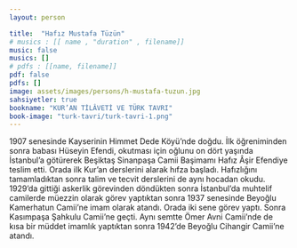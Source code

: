 ```yaml
---
layout: person

title:  "Hafız Mustafa Tüzün"
# musics : [[ name , "duration" , filename]]
music: false
musics: []
# pdfs : [[name, filename]]
pdf: false
pdfs: []
image: assets/images/persons/h-mustafa-tuzun.jpg
sahsiyetler: true
bookname: "KUR’AN TİLÂVETİ VE TÜRK TAVRI"
book-image: "turk-tavri/turk-tavri-1.png"
---
```


1907 senesinde Kayserinin Himmet Dede Köyü’nde doğdu. İlk öğreniminden sonra babası Hüseyin Efendi, okutması için oğlunu on dört yaşında İstanbul’a götürerek Beşiktaş Sinanpaşa Camii Başimamı Hafız Âşir Efendiye teslim etti. Orada ilk Kur’an derslerini alarak hıfza başladı. Hafızlığını tamamladıktan sonra talim ve tecvit derslerini de aynı hocadan okudu.
1929’da gittiği askerlik görevinden döndükten sonra İstanbul’da muhtelif camilerde müezzin olarak görev yaptıktan sonra 1937 senesinde Beyoğlu Kamerhatun Camii’ne imam olarak atandı. Orada iki sene görev yaptı. Sonra Kasımpaşa Şahkulu Camii’ne geçti. Aynı semtte Ömer Avni Camii’nde de kısa bir müddet imamlık yaptıktan sonra 1942’de Beyoğlu Cihangir Camii’ne atandı. 
